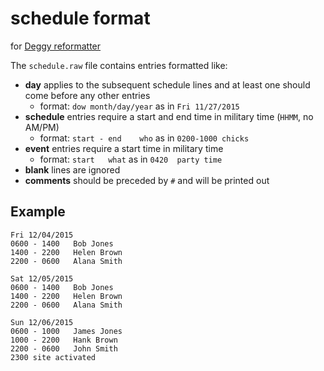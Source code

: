 # schedule format

for [Deggy reformatter](https://github.com/chicks-net/deggy-reformatter)

The `schedule.raw` file contains entries formatted like:

* **day** applies to the subsequent schedule lines and at least one should come before any other entries
	* format: `dow month/day/year` as in `Fri 11/27/2015`
* **schedule** entries require a start and end time in military time (`HHMM`, no AM/PM)
	* format: `start - end    who` as in `0200-1000 chicks`
* **event** entries require a start time in military time
	* format: `start   what` as in `0420  party time` 
* **blank** lines are ignored
* **comments** should be preceded by `#` and will be printed out

## Example

	Fri 12/04/2015
	0600 - 1400   Bob Jones
	1400 - 2200   Helen Brown
	2200 - 0600   Alana Smith

	Sat 12/05/2015
	0600 - 1400   Bob Jones
	1400 - 2200   Helen Brown
	2200 - 0600   Alana Smith

	Sun 12/06/2015
	0600 - 1000   James Jones
	1000 - 2200   Hank Brown
	2200 - 0600   John Smith
	2300 site activated
